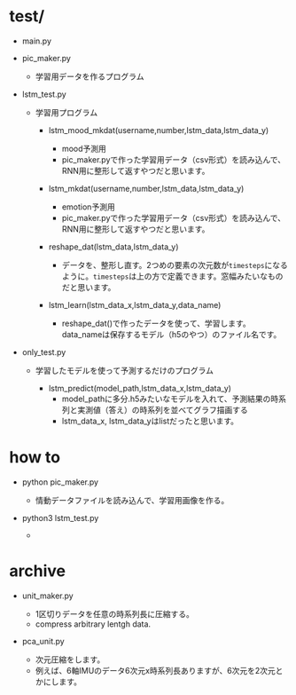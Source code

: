 # test/
  - main.py

  - pic_maker.py

    - 学習用データを作るプログラム

  - lstm_test.py

    - 学習用プログラム

      - lstm_mood_mkdat(username,number,lstm_data,lstm_data_y)

        - mood予測用
        - pic_maker.pyで作った学習用データ（csv形式）を読み込んで、RNN用に整形して返すやつだと思います。

      - lstm_mkdat(username,number,lstm_data,lstm_data_y)
        - emotion予測用
        - pic_maker.pyで作った学習用データ（csv形式）を読み込んで、RNN用に整形して返すやつだと思います。

      - reshape_dat(lstm_data,lstm_data_y)

        - データを、整形し直す。2つめの要素の次元数が`timesteps`になるように。`timesteps`は上の方で定義できます。窓幅みたいなものだと思います。

      - lstm_learn(lstm_data_x,lstm_data_y,data_name)

        - reshape_dat()で作ったデータを使って、学習します。data_nameは保存するモデル（h5のやつ）のファイル名です。

  - only_test.py

    - 学習したモデルを使って予測するだけのプログラム

      - lstm_predict(model_path,lstm_data_x,lstm_data_y)
        - model_pathに多分.h5みたいなモデルを入れて、予測結果の時系列と実測値（答え）の時系列を並べてグラフ描画する
        - lstm_data_x, lstm_data_yはlistだったと思います。

# how to

  - python pic_maker.py

    - 情動データファイルを読み込んで、学習用画像を作る。

  - python3 lstm_test.py

    - 

# archive

  - unit_maker.py
    - 1区切りデータを任意の時系列長に圧縮する。
    - compress arbitrary lentgh data.

  - pca_unit.py
    - 次元圧縮をします。
    - 例えば、6軸IMUのデータ6次元x時系列長ありますが、6次元を2次元とかにします。

